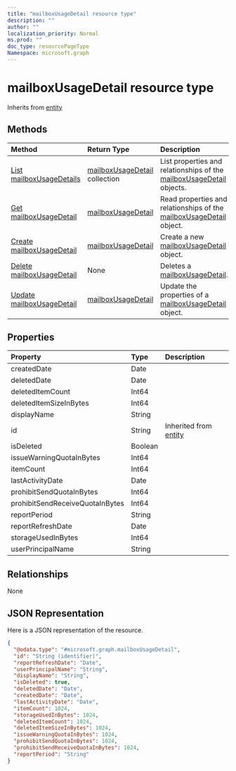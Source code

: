```yaml
---
title: "mailboxUsageDetail resource type"
description: ""
author: ""
localization_priority: Normal
ms.prod: ""
doc_type: resourcePageType
Namespace: microsoft.graph
---
```



# mailboxUsageDetail resource type




Inherits from [entity](../resources/entity.md)

## Methods
|Method|Return Type|Description|
|:---|:---|:---|
|[List mailboxUsageDetails](../api/mailboxusagedetail-list.md)|[mailboxUsageDetail](../resources/mailboxUsageDetail.md) collection|List properties and relationships of the [mailboxUsageDetail](../resources/mailboxusagedetail.md) objects.|
|[Get mailboxUsageDetail](../api/mailboxusagedetail-get.md)|[mailboxUsageDetail](../resources/mailboxUsageDetail.md)|Read properties and relationships of the [mailboxUsageDetail](../resources/mailboxusagedetail.md) object.|
|[Create mailboxUsageDetail](../api/mailboxusagedetail-create.md)|[mailboxUsageDetail](../resources/mailboxUsageDetail.md)|Create a new [mailboxUsageDetail](../resources/mailboxusagedetail.md) object.|
|[Delete mailboxUsageDetail](../api/mailboxusagedetail-delete.md)|None|Deletes a [mailboxUsageDetail](../resources/mailboxusagedetail.md).|
|[Update mailboxUsageDetail](../api/mailboxusagedetail-update.md)|[mailboxUsageDetail](../resources/mailboxUsageDetail.md)|Update the properties of a [mailboxUsageDetail](../resources/mailboxusagedetail.md) object.|

## Properties
|Property|Type|Description|
|:---|:---|:---|
|createdDate|Date||
|deletedDate|Date||
|deletedItemCount|Int64||
|deletedItemSizeInBytes|Int64||
|displayName|String||
|id|String| Inherited from [entity](../resources/entity.md)|
|isDeleted|Boolean||
|issueWarningQuotaInBytes|Int64||
|itemCount|Int64||
|lastActivityDate|Date||
|prohibitSendQuotaInBytes|Int64||
|prohibitSendReceiveQuotaInBytes|Int64||
|reportPeriod|String||
|reportRefreshDate|Date||
|storageUsedInBytes|Int64||
|userPrincipalName|String||

## Relationships
None

## JSON Representation
Here is a JSON representation of the resource.
<!-- {
  "blockType": "resource",
  "keyProperty": "id",
  "@odata.type": "microsoft.graph.mailboxUsageDetail",
  "baseType": "microsoft.graph.entity",
  "openType": false
}
-->
``` json
{
  "@odata.type": "#microsoft.graph.mailboxUsageDetail",
  "id": "String (identifier)",
  "reportRefreshDate": "Date",
  "userPrincipalName": "String",
  "displayName": "String",
  "isDeleted": true,
  "deletedDate": "Date",
  "createdDate": "Date",
  "lastActivityDate": "Date",
  "itemCount": 1024,
  "storageUsedInBytes": 1024,
  "deletedItemCount": 1024,
  "deletedItemSizeInBytes": 1024,
  "issueWarningQuotaInBytes": 1024,
  "prohibitSendQuotaInBytes": 1024,
  "prohibitSendReceiveQuotaInBytes": 1024,
  "reportPeriod": "String"
}
```

